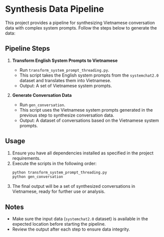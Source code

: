 # Synthesis Data Pipeline

This project provides a pipeline for synthesizing Vietnamese conversation data with complex system prompts. Follow the steps below to generate the data:

## Pipeline Steps

1. **Transform English System Prompts to Vietnamese**
    - Run `transform_system_prompt_threading.py`.
    - This script takes the English system prompts from the `systemchat2.0` dataset and translates them into Vietnamese.
    - Output: A set of Vietnamese system prompts.

2. **Generate Conversation Data**
    - Run `gen_conversation`.
    - This script uses the Vietnamese system prompts generated in the previous step to synthesize conversation data.
    - Output: A dataset of conversations based on the Vietnamese system prompts.

## Usage

1. Ensure you have all dependencies installed as specified in the project requirements.
2. Execute the scripts in the following order:
    ```bash
    python transform_system_prompt_threading.py
    python gen_conversation
    ```
3. The final output will be a set of synthesized conversations in Vietnamese, ready for further use or analysis.

## Notes

- Make sure the input data (`systemchat2.0` dataset) is available in the expected location before starting the pipeline.
- Review the output after each step to ensure data integrity.